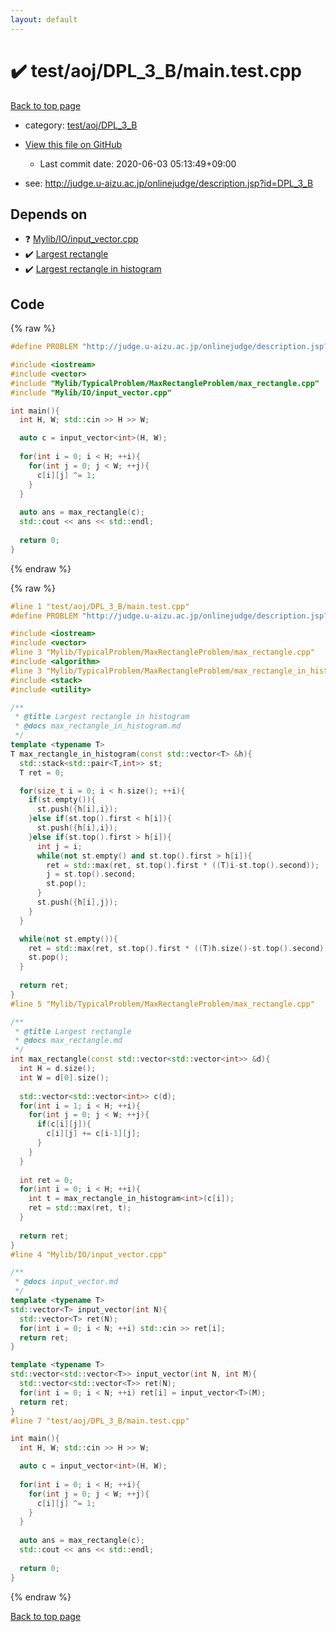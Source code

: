 ```yaml
---
layout: default
---
```


<!-- mathjax config similar to math.stackexchange -->
<script type="text/javascript" async
  src="https://cdnjs.cloudflare.com/ajax/libs/mathjax/2.7.5/MathJax.js?config=TeX-MML-AM_CHTML">
</script>
<script type="text/x-mathjax-config">
  MathJax.Hub.Config({
    TeX: { equationNumbers: { autoNumber: "AMS" }},
    tex2jax: {
      inlineMath: [ ['$','$'] ],
      processEscapes: true
    },
    "HTML-CSS": { matchFontHeight: false },
    displayAlign: "left",
    displayIndent: "2em"
  });
</script>

<script type="text/javascript" src="https://cdnjs.cloudflare.com/ajax/libs/jquery/3.4.1/jquery.min.js"></script>
<script src="https://cdn.jsdelivr.net/npm/jquery-balloon-js@1.1.2/jquery.balloon.min.js" integrity="sha256-ZEYs9VrgAeNuPvs15E39OsyOJaIkXEEt10fzxJ20+2I=" crossorigin="anonymous"></script>
<script type="text/javascript" src="../../../../assets/js/copy-button.js"></script>
<link rel="stylesheet" href="../../../../assets/css/copy-button.css" />


# :heavy_check_mark: test/aoj/DPL_3_B/main.test.cpp

<a href="../../../../index.html">Back to top page</a>

* category: <a href="../../../../index.html#77278594f11f13b0335038a90fe07d8b">test/aoj/DPL_3_B</a>
* <a href="{{ site.github.repository_url }}/blob/master/test/aoj/DPL_3_B/main.test.cpp">View this file on GitHub</a>
    - Last commit date: 2020-06-03 05:13:49+09:00


* see: <a href="http://judge.u-aizu.ac.jp/onlinejudge/description.jsp?id=DPL_3_B">http://judge.u-aizu.ac.jp/onlinejudge/description.jsp?id=DPL_3_B</a>


## Depends on

* :question: <a href="../../../../library/Mylib/IO/input_vector.cpp.html">Mylib/IO/input_vector.cpp</a>
* :heavy_check_mark: <a href="../../../../library/Mylib/TypicalProblem/MaxRectangleProblem/max_rectangle.cpp.html">Largest rectangle</a>
* :heavy_check_mark: <a href="../../../../library/Mylib/TypicalProblem/MaxRectangleProblem/max_rectangle_in_histogram.cpp.html">Largest rectangle in histogram</a>


## Code

<a id="unbundled"></a>
{% raw %}
```cpp
#define PROBLEM "http://judge.u-aizu.ac.jp/onlinejudge/description.jsp?id=DPL_3_B"

#include <iostream>
#include <vector>
#include "Mylib/TypicalProblem/MaxRectangleProblem/max_rectangle.cpp"
#include "Mylib/IO/input_vector.cpp"

int main(){
  int H, W; std::cin >> H >> W;

  auto c = input_vector<int>(H, W);
  
  for(int i = 0; i < H; ++i){
    for(int j = 0; j < W; ++j){
      c[i][j] ^= 1;
    }
  }
  
  auto ans = max_rectangle(c);
  std::cout << ans << std::endl;
  
  return 0;
}

```
{% endraw %}

<a id="bundled"></a>
{% raw %}
```cpp
#line 1 "test/aoj/DPL_3_B/main.test.cpp"
#define PROBLEM "http://judge.u-aizu.ac.jp/onlinejudge/description.jsp?id=DPL_3_B"

#include <iostream>
#include <vector>
#line 3 "Mylib/TypicalProblem/MaxRectangleProblem/max_rectangle.cpp"
#include <algorithm>
#line 3 "Mylib/TypicalProblem/MaxRectangleProblem/max_rectangle_in_histogram.cpp"
#include <stack>
#include <utility>

/**
 * @title Largest rectangle in histogram
 * @docs max_rectangle_in_histogram.md
 */
template <typename T>
T max_rectangle_in_histogram(const std::vector<T> &h){
  std::stack<std::pair<T,int>> st;
  T ret = 0;

  for(size_t i = 0; i < h.size(); ++i){
    if(st.empty()){
      st.push({h[i],i});
    }else if(st.top().first < h[i]){
      st.push({h[i],i});
    }else if(st.top().first > h[i]){
      int j = i;
      while(not st.empty() and st.top().first > h[i]){
        ret = std::max(ret, st.top().first * ((T)i-st.top().second));
        j = st.top().second;
        st.pop();
      }
      st.push({h[i],j});
    }
  }

  while(not st.empty()){
    ret = std::max(ret, st.top().first * ((T)h.size()-st.top().second));
    st.pop();
  }
  
  return ret;
}
#line 5 "Mylib/TypicalProblem/MaxRectangleProblem/max_rectangle.cpp"

/**
 * @title Largest rectangle
 * @docs max_rectangle.md
 */
int max_rectangle(const std::vector<std::vector<int>> &d){
  int H = d.size();
  int W = d[0].size();
    
  std::vector<std::vector<int>> c(d);
  for(int i = 1; i < H; ++i){
    for(int j = 0; j < W; ++j){
      if(c[i][j]){
        c[i][j] += c[i-1][j];
      }
    }
  }
  
  int ret = 0;
  for(int i = 0; i < H; ++i){
    int t = max_rectangle_in_histogram<int>(c[i]);
    ret = std::max(ret, t);
  }
  
  return ret;
}
#line 4 "Mylib/IO/input_vector.cpp"

/**
 * @docs input_vector.md
 */
template <typename T>
std::vector<T> input_vector(int N){
  std::vector<T> ret(N);
  for(int i = 0; i < N; ++i) std::cin >> ret[i];
  return ret;
}

template <typename T>
std::vector<std::vector<T>> input_vector(int N, int M){
  std::vector<std::vector<T>> ret(N);
  for(int i = 0; i < N; ++i) ret[i] = input_vector<T>(M);
  return ret;
}
#line 7 "test/aoj/DPL_3_B/main.test.cpp"

int main(){
  int H, W; std::cin >> H >> W;

  auto c = input_vector<int>(H, W);
  
  for(int i = 0; i < H; ++i){
    for(int j = 0; j < W; ++j){
      c[i][j] ^= 1;
    }
  }
  
  auto ans = max_rectangle(c);
  std::cout << ans << std::endl;
  
  return 0;
}

```
{% endraw %}

<a href="../../../../index.html">Back to top page</a>

